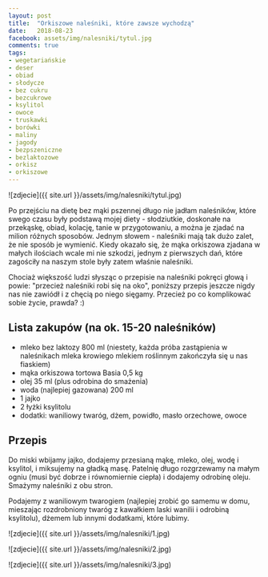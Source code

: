 ```yaml
---
layout: post
title:  "Orkiszowe naleśniki, które zawsze wychodzą"
date:   2018-08-23
facebook: assets/img/nalesniki/tytul.jpg
comments: true
tags:
- wegetariańskie
- deser
- obiad
- słodycze
- bez cukru
- bezcukrowe
- ksylitol
- owoce
- truskawki
- borówki
- maliny
- jagody
- bezpszeniczne
- bezlaktozowe 
- orkisz
- orkiszowe
---
```


![zdjecie]({{ site.url }}/assets/img/nalesniki/tytul.jpg)

Po przejściu na dietę bez mąki pszennej długo nie jadłam naleśników, które swego czasu były podstawą mojej diety - słodziutkie, doskonałe na przekąskę, obiad, kolację, tanie w przygotowaniu, a można je zjadać na milion różnych sposobów. Jednym słowem - naleśniki mają tak dużo zalet, że nie sposób je wymienić. Kiedy okazało się, że mąka orkiszowa zjadana w małych ilościach wcale mi nie szkodzi, jednym z pierwszych dań, które zagościły na naszym stole były zatem właśnie naleśniki. 

Chociaż większość ludzi słysząc o przepisie na naleśniki pokręci głową i powie: "przecież naleśniki robi się na oko", poniższy przepis jeszcze nigdy nas nie zawiódł i z chęcią po niego sięgamy. Przecież po co komplikować sobie życie, prawda? :)

## Lista zakupów (na ok. 15-20 naleśników)

* mleko bez laktozy 800 ml (niestety, każda próba zastąpienia w naleśnikach mleka krowiego mlekiem roślinnym zakończyła się u nas fiaskiem)
* mąka orkiszowa tortowa Basia 0,5 kg 
* olej 35 ml (plus odrobina do smażenia)
* woda (najlepiej gazowana) 200 ml
* 1 jajko
* 2 łyżki ksylitolu
* dodatki: waniliowy twaróg, dżem, powidło, masło orzechowe, owoce

## Przepis

Do miski wbijamy jajko, dodajemy przesianą mąkę, mleko, olej, wodę i ksylitol, i miksujemy na gładką masę. Patelnię długo rozgrzewamy na małym ogniu (musi być dobrze i równomiernie ciepła) i dodajemy odrobinę oleju. Smażymy naleśniki z obu stron. 

Podajemy z waniliowym twarogiem (najlepiej zrobić go samemu w domu, mieszając rozdrobniony twaróg z kawałkiem laski wanilii i odrobiną ksylitolu), dżemem lub innymi dodatkami, które lubimy.

![zdjecie]({{ site.url }}/assets/img/nalesniki/1.jpg)

![zdjecie]({{ site.url }}/assets/img/nalesniki/2.jpg)

![zdjecie]({{ site.url }}/assets/img/nalesniki/3.jpg)